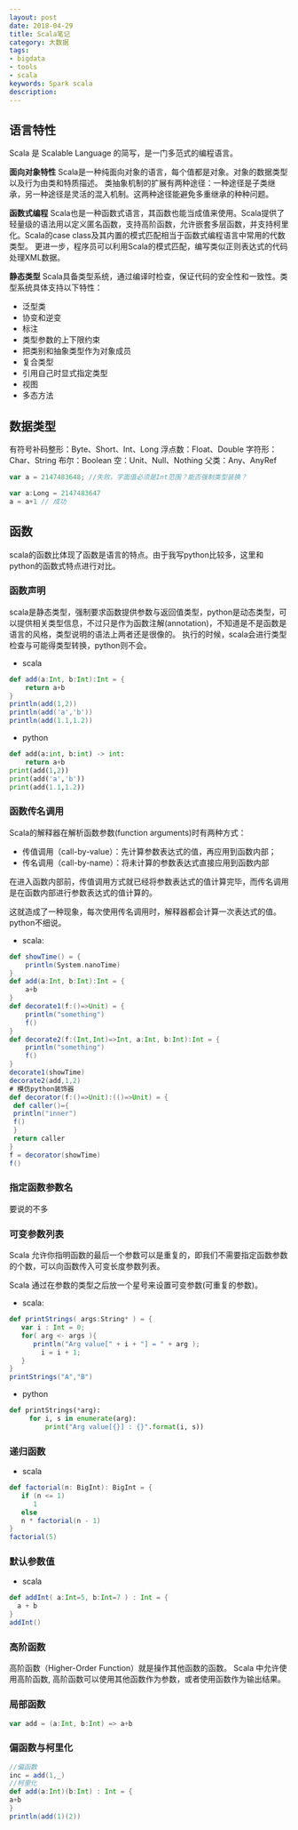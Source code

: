 ```yaml
---
layout: post
date: 2018-04-29
title: Scala笔记
category: 大数据
tags:
- bigdata
- tools
- scala
keywords: Spark scala
description:
---
```


## 语言特性
Scala 是 Scalable Language 的简写，是一门多范式的编程语言。

**面向对象特性**
Scala是一种纯面向对象的语言，每个值都是对象。对象的数据类型以及行为由类和特质描述。
类抽象机制的扩展有两种途径：一种途径是子类继承，另一种途径是灵活的混入机制。这两种途径能避免多重继承的种种问题。

**函数式编程**
Scala也是一种函数式语言，其函数也能当成值来使用。Scala提供了轻量级的语法用以定义匿名函数，支持高阶函数，允许嵌套多层函数，并支持柯里化。Scala的case class及其内置的模式匹配相当于函数式编程语言中常用的代数类型。
更进一步，程序员可以利用Scala的模式匹配，编写类似正则表达式的代码处理XML数据。

**静态类型**
Scala具备类型系统，通过编译时检查，保证代码的安全性和一致性。类型系统具体支持以下特性：
- 泛型类
- 协变和逆变
- 标注
- 类型参数的上下限约束
- 把类别和抽象类型作为对象成员
- 复合类型
- 引用自己时显式指定类型
- 视图
- 多态方法

<!-- more -->

## 数据类型
有符号补码整形：Byte、Short、Int、Long
浮点数：Float、Double
字符形：Char、String
布尔：Boolean
空：Unit、Null、Nothing
父类：Any、AnyRef

```scala
var a = 2147483648; //失败，字面值必须是Int范围？能否强制类型装换？

var a:Long = 2147483647
a = a+1 // 成功
```

## 函数
scala的函数比体现了函数是语言的特点。由于我写python比较多，这里和python的函数式特点进行对比。

### 函数声明
scala是静态类型，强制要求函数提供参数与返回值类型，python是动态类型，可以提供相关类型信息，不过只是作为函数注解(annotation)，不知道是不是函数是语言的风格，类型说明的语法上两者还是很像的。
执行的时候，scala会进行类型检查与可能得类型转换，python则不会。

- scala
```scala
def add(a:Int, b:Int):Int = {
    return a+b
}
println(add(1,2))
println(add('a','b'))
println(add(1.1,1.2))
```

- python
```python
def add(a:int, b:int) -> int:
    return a+b
print(add(1,2))
print(add('a','b'))
print(add(1.1,1.2))
```

### 函数传名调用
Scala的解释器在解析函数参数(function arguments)时有两种方式：

- 传值调用（call-by-value）：先计算参数表达式的值，再应用到函数内部；
- 传名调用（call-by-name）：将未计算的参数表达式直接应用到函数内部

在进入函数内部前，传值调用方式就已经将参数表达式的值计算完毕，而传名调用是在函数内部进行参数表达式的值计算的。

这就造成了一种现象，每次使用传名调用时，解释器都会计算一次表达式的值。
python不细说。

- scala:
```scala
def showTime() = {
    println(System.nanoTime)
}
def add(a:Int, b:Int):Int = {
    a+b
}
def decorate1(f:()=>Unit) = {
    println("something")
    f()
}
def decorate2(f:(Int,Int)=>Int, a:Int, b:Int):Int = {
    println("something")
    f()
}
decorate1(showTime)
decorate2(add,1,2)
# 模仿python装饰器
def decorator(f:()=>Unit):(()=>Unit) = {
 def caller()={
 println("inner")
 f()
 }
 return caller
}
f = decorator(showTime)
f()
```

### 指定函数参数名

要说的不多

### 可变参数列表

Scala 允许你指明函数的最后一个参数可以是重复的，即我们不需要指定函数参数的个数，可以向函数传入可变长度参数列表。

Scala 通过在参数的类型之后放一个星号来设置可变参数(可重复的参数)。

- scala:
```scala
def printStrings( args:String* ) = {
   var i : Int = 0;
   for( arg <- args ){
      println("Arg value[" + i + "] = " + arg );
        i = i + 1;
   }
}
printStrings("A","B")
```

- python
```python
def printStrings(*arg):
     for i, s in enumerate(arg):
         print("Arg value[{}] : {}".format(i, s))
```

### 递归函数

- scala
```scala
def factorial(n: BigInt): BigInt = {  
   if (n <= 1)
      1
   else
   n * factorial(n - 1)
}
factorial(5)
```

### 默认参数值

- scala
```scala
def addInt( a:Int=5, b:Int=7 ) : Int = {
  a + b
}
addInt()
```

### 高阶函数
高阶函数（Higher-Order Function）就是操作其他函数的函数。
Scala 中允许使用高阶函数, 高阶函数可以使用其他函数作为参数，或者使用函数作为输出结果。

### 局部函数
```scala
var add = (a:Int, b:Int) => a+b
```
### 偏函数与柯里化
```scala
//偏函数
inc = add(1,_)
//柯里化
def add(a:Int)(b:Int) : Int = {
a+b
}
println(add(1)(2))
```
